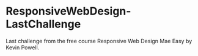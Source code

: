 # ResponsiveWebDesign-LastChallenge
 Last challenge from the free course Responsive Web Design Mae Easy by Kevin Powell.
